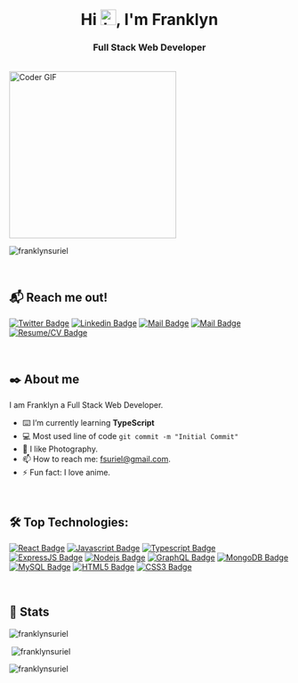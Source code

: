 <h1 align="center">Hi <img src="https://user-images.githubusercontent.com/1303154/88677602-1635ba80-d120-11ea-84d8-d263ba5fc3c0.gif" width="28px" height="28px" alt="hi">, I'm Franklyn</h1>
<h3 align="center">Full Stack Web Developer</h3>

<br/>

<img src="https://media.giphy.com/media/SWoSkN6DxTszqIKEqv/giphy.gif" alt="Coder GIF" width="300">
<p align="left"> <img src="https://komarev.com/ghpvc/?username=franklynsuriel&label=Profile%20views&color=0e75b6&style=flat" alt="franklynsuriel" /></p>


<br/>

## 📬 Reach me out!

[![Twitter Badge](https://img.shields.io/badge/-@Franklynrs-1ca0f1?style=flat&labelColor=1ca0f1&logo=twitter&logoColor=white&link=https://twitter.com/Franklynrs)](https://twitter.com/Franklynrs) [![Linkedin Badge](https://img.shields.io/badge/-FranklynSuriel-0e76a8?style=flat&labelColor=0e76a8&logo=linkedin&logoColor=white)](https://www.linkedin.com/in/FranklynSuriel/) [![Mail Badge](https://img.shields.io/badge/-FSuriel-c0392b?style=flat&labelColor=c0392b&logo=gmail&logoColor=white)](mailto:fsuriel@gmail.com) [![Mail Badge](https://img.shields.io/badge/-Portfolio-61DBFB?style=flat&labelColor=61DBFB&logo=react&logoColor=black)](https://franklynsuriel.github.io/franklyn_portfolio/)
[![Resume/CV Badge](https://img.shields.io/badge/-Resume/CV-darkgreen?style=flat&labelColor=darkgreen&logo=react&logoColor=black)](https://franklynsuriel.github.io/franklyn_portfolio/static/media/Resume.9fb8a828cebe0d2d8b92.pdf)

<br/>

## ✒️ About me

I am Franklyn a Full Stack Web Developer.

- ⌨️ I’m currently learning **TypeScript**
- 💻 Most used line of code `git commit -m "Initial Commit"`
- 📸 I like Photography.
- 📫 How to reach me: fsuriel@gmail.com.
- ⚡ Fun fact: I love anime.

<br/>

## 🛠️ Top Technologies:

[![React Badge](https://img.shields.io/badge/-React-61DBFB?style=for-the-badge&labelColor=black&logo=react&logoColor=61DBFB)](#) [![Javascript Badge](https://img.shields.io/badge/-Javascript-F0DB4F?style=for-the-badge&labelColor=black&logo=javascript&logoColor=F0DB4F)](#) [![Typescript Badge](https://img.shields.io/badge/-Typescript-007acc?style=for-the-badge&labelColor=black&logo=typescript&logoColor=007acc)](#) [![ExpressJS Badge](https://img.shields.io/badge/-Express-black?style=for-the-badge&labelColor=black&logo=express&logoColor=007acc)](#) [![Nodejs Badge](https://img.shields.io/badge/-Nodejs-3C873A?style=for-the-badge&labelColor=black&logo=node.js&logoColor=3C873A)](#) [![GraphQL Badge](https://img.shields.io/badge/-GraphQl-e535ab?style=for-the-badge&labelColor=black&logo=node.js&logoColor=e535ab)](#) [![MongoDB Badge](https://img.shields.io/badge/-MongoDB-green?style=for-the-badge&labelColor=black&logo=mongodb&logoColor=green)](#) [![MySQL Badge](https://img.shields.io/badge/-MySQL-007acc?style=for-the-badge&labelColor=black&logo=mysql&logoColor=007acc)](#) [![HTML5 Badge](https://img.shields.io/badge/-HTML5-red?style=for-the-badge&labelColor=black&logo=html5&logoColor=red)](#) [![CSS3 Badge](https://img.shields.io/badge/-CSS3-blue?style=for-the-badge&labelColor=black&logo=css3&logoColor=blue)](#)

<br/>

## 🥇 Stats

<p><img align="center" src="https://github-readme-stats.vercel.app/api/top-langs?username=franklynsuriel&show_icons=true&locale=en&layout=compact" alt="franklynsuriel" /></p>

<p>&nbsp;<img align="center" src="https://github-readme-stats.vercel.app/api?username=franklynsuriel&show_icons=true&locale=en" alt="franklynsuriel" /></p>

<p><img align="center" src="https://github-readme-streak-stats.herokuapp.com/?user=franklynsuriel&" alt="franklynsuriel" /></p>

